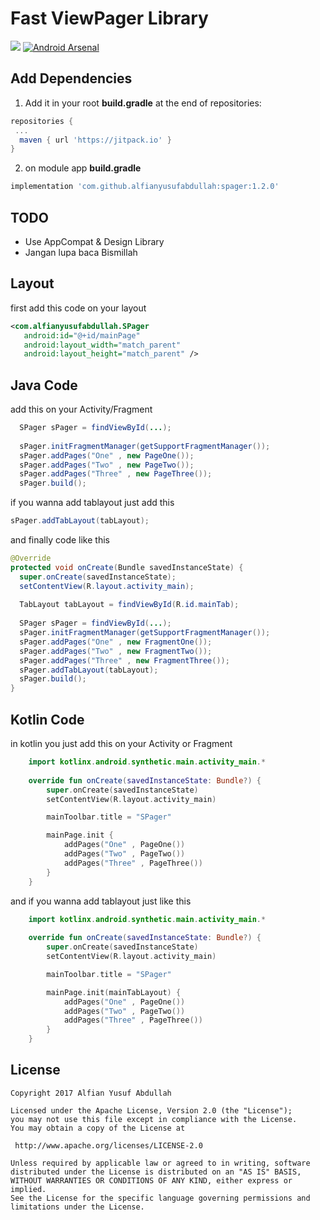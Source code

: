 # Fast ViewPager Library

[![](https://jitpack.io/v/alfianyusufabdullah/spager.svg)](https://jitpack.io/#alfianyusufabdullah/spager) [![Android Arsenal]( https://img.shields.io/badge/Android%20Arsenal-SPager-green.svg?style=flat )]( https://android-arsenal.com/details/1/7006 )

## Add Dependencies

1. Add it in your root **build.gradle** at the end of repositories:
```gradle
repositories {
 ...
  maven { url 'https://jitpack.io' }
}
```
2. on module app **build.gradle** 
```gradle
implementation 'com.github.alfianyusufabdullah:spager:1.2.0'
```
## TODO
* Use AppCompat & Design Library
* Jangan lupa baca Bismillah

## Layout

first add this code on your layout
```xml
<com.alfianyusufabdullah.SPager
   android:id="@+id/mainPage"
   android:layout_width="match_parent"
   android:layout_height="match_parent" />
```

## Java Code
add this on your Activity/Fragment
```java
  SPager sPager = findViewById(...);
  
  sPager.initFragmentManager(getSupportFragmentManager());
  sPager.addPages("One" , new PageOne());
  sPager.addPages("Two" , new PageTwo());
  sPager.addPages("Three" , new PageThree());
  sPager.build();
```

if you wanna add tablayout just add this

```java
sPager.addTabLayout(tabLayout);
```

and finally code like this 

```java
@Override
protected void onCreate(Bundle savedInstanceState) {
  super.onCreate(savedInstanceState);
  setContentView(R.layout.activity_main);
  
  TabLayout tabLayout = findViewById(R.id.mainTab);
 
  SPager sPager = findViewById(...);
  sPager.initFragmentManager(getSupportFragmentManager());
  sPager.addPages("One" , new FragmentOne());
  sPager.addPages("Two" , new FragmentTwo());
  sPager.addPages("Three" , new FragmentThree());
  sPager.addTabLayout(tabLayout);
  sPager.build();
}
```

## Kotlin Code

in kotlin you just add this on your Activity or Fragment
```kotlin
    import kotlinx.android.synthetic.main.activity_main.*
    
    override fun onCreate(savedInstanceState: Bundle?) {
        super.onCreate(savedInstanceState)
        setContentView(R.layout.activity_main)

        mainToolbar.title = "SPager"

        mainPage.init {
            addPages("One" , PageOne())
            addPages("Two" , PageTwo())
            addPages("Three" , PageThree())
        }
    }
```
and if you wanna add tablayout just like this
```kotlin
    import kotlinx.android.synthetic.main.activity_main.*
    
    override fun onCreate(savedInstanceState: Bundle?) {
        super.onCreate(savedInstanceState)
        setContentView(R.layout.activity_main)

        mainToolbar.title = "SPager"

        mainPage.init(mainTabLayout) {
            addPages("One" , PageOne())
            addPages("Two" , PageTwo())
            addPages("Three" , PageThree())
        }
    }
```

## License

    Copyright 2017 Alfian Yusuf Abdullah

    Licensed under the Apache License, Version 2.0 (the "License");
    you may not use this file except in compliance with the License.
    You may obtain a copy of the License at

     http://www.apache.org/licenses/LICENSE-2.0

    Unless required by applicable law or agreed to in writing, software
    distributed under the License is distributed on an "AS IS" BASIS,
    WITHOUT WARRANTIES OR CONDITIONS OF ANY KIND, either express or implied.
    See the License for the specific language governing permissions and
    limitations under the License.
